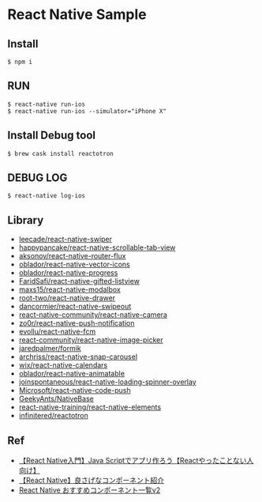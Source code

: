# React Native Sample

## Install

```
$ npm i
```

## RUN

```
$ react-native run-ios
$ react-native run-ios --simulator="iPhone X"
```

## Install Debug tool
```
$ brew cask install reactotron
```

## DEBUG LOG
```
$ react-native log-ios
```

## Library
* [leecade/react-native-swiper](https://github.com/leecade/react-native-swiper)
* [happypancake/react-native-scrollable-tab-view](https://github.com/happypancake/react-native-scrollable-tab-view)
* [aksonov/react-native-router-flux](https://github.com/aksonov/react-native-router-flux)
* [oblador/react-native-vector-icons](https://github.com/oblador/react-native-vector-icons)
* [oblador/react-native-progress](https://github.com/oblador/react-native-progress)
* [FaridSafi/react-native-gifted-listview](https://github.com/FaridSafi/react-native-gifted-listview)
* [maxs15/react-native-modalbox](https://github.com/maxs15/react-native-modalbox)
* [root-two/react-native-drawer](https://github.com/root-two/react-native-drawer)
* [dancormier/react-native-swipeout](https://github.com/dancormier/react-native-swipeout)
* [react-native-community/react-native-camera](https://github.com/react-native-community/react-native-camera)
* [zo0r/react-native-push-notification](https://github.com/zo0r/react-native-push-notification)
* [evollu/react-native-fcm](https://github.com/evollu/react-native-fcm)
* [react-community/react-native-image-picker](https://github.com/react-community/react-native-image-picker)
* [jaredpalmer/formik](https://github.com/jaredpalmer/formik)
* [archriss/react-native-snap-carousel](https://github.com/archriss/react-native-snap-carousel)
* [wix/react-native-calendars](https://github.com/wix/react-native-calendars)
* [oblador/react-native-animatable](https://github.com/oblador/react-native-animatable)
* [joinspontaneous/react-native-loading-spinner-overlay](https://github.com/joinspontaneous/react-native-loading-spinner-overlay)
* [Microsoft/react-native-code-push](https://github.com/Microsoft/react-native-code-push)
* [GeekyAnts/NativeBase](https://github.com/GeekyAnts/NativeBase)
* [react-native-training/react-native-elements](https://github.com/react-native-training/react-native-elements)
* [infinitered/reactotron](https://github.com/infinitered/reactotron)

## Ref
* [【React Native入門】Java Scriptでアプリ作ろう【Reactやったことない人向け】](https://qiita.com/YutamaKotaro/items/dd7846c6db15e2307daa)
* [【React Native】良さげなコンポーネント紹介](https://qiita.com/YutamaKotaro/items/052768ca01a6369a8ad5)
* [React Native おすすめコンポーネント一覧v2](https://qiita.com/YutamaKotaro/items/dac047715896dc11e555)
